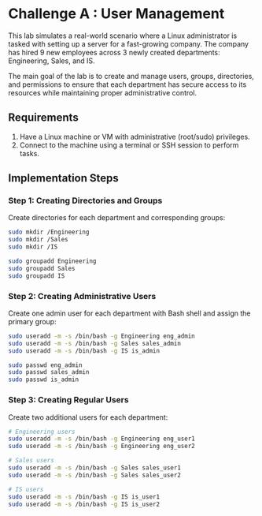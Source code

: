 # Challenge A  : User Management 
This lab simulates a real-world scenario where a Linux administrator is tasked with setting up a server for a fast-growing company. The company has hired 9 new employees across 3 newly created departments: Engineering, Sales, and IS.

The main goal of the lab is to create and manage users, groups, directories, and permissions to ensure that each department has secure access to its resources while maintaining proper administrative control.

## **Requirements**

1. Have a Linux machine or VM with administrative (root/sudo) privileges.
2. Connect to the machine using a terminal or SSH session to perform tasks.

## **Implementation Steps**

### Step 1: Creating Directories and Groups

Create directories for each department and corresponding groups:

```bash
sudo mkdir /Engineering
sudo mkdir /Sales
sudo mkdir /IS

sudo groupadd Engineering
sudo groupadd Sales
sudo groupadd IS
```
### Step 2: Creating Administrative Users

Create one admin user for each department with Bash shell and assign the primary group:
```bash
sudo useradd -m -s /bin/bash -g Engineering eng_admin
sudo useradd -m -s /bin/bash -g Sales sales_admin
sudo useradd -m -s /bin/bash -g IS is_admin

sudo passwd eng_admin
sudo passwd sales_admin
sudo passwd is_admin
```

### Step 3: Creating Regular Users

Create two additional users for each department:

```bash
# Engineering users
sudo useradd -m -s /bin/bash -g Engineering eng_user1
sudo useradd -m -s /bin/bash -g Engineering eng_user2

# Sales users
sudo useradd -m -s /bin/bash -g Sales sales_user1
sudo useradd -m -s /bin/bash -g Sales sales_user2

# IS users
sudo useradd -m -s /bin/bash -g IS is_user1
sudo useradd -m -s /bin/bash -g IS is_user2
```
